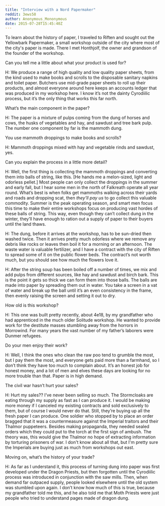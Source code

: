 ```yaml
---
title: "Interview with a Nord Papermaker"
reddit: 3ews58
author: Anonymous_Mononymous
date: 2015-07-28T15:45:40Z
---
```


To learn about the history of paper, I traveled to Riften and sought out the Yellowbark Papermaker, a small workshop outside of the city where most of the city's paper is made. There I met Honthjolf, the owner and grandson of the founder of the workshop.

Can you tell me a little about what your product is used for?

H: We produce a range of high quality and low quality paper sheets, from the kind used to make books and scrolls to the disposable sanitary napkins and toilet paper. Butchers use mid-grade paper sheets to roll up their products, and almost everyone around here keeps an accounts ledger that was produced in my workshop here. I know it’s not the dainty Cyrodiilic process, but it’s the only thing that works this far north.

What’s the main component in the paper?

H: The paper is a mixture of pulps coming from the dung of horses and cows, the husks of vegetables and hay, and sawdust and tree bark pulp. The number one component by far is the mammoth dung.

You use mammoth droppings to make books and scrolls?

H: Mammoth droppings mixed with hay and vegetable rinds and sawdust, yes.

Can you explain the process in a little more detail?

H: Well, the first thing is collecting the mammoth droppings and converting them into balls of string, like this. [He hands me a melon-sized, light and odorless pellet.] Most people can only collect the droppings in the summer and early fall, but I hear some men in the north of Falkreath operate all year round. What’s best is when folks get mammoths walking across their yards and roads and dropping scat, then *they’ll pay us* to go collect this valuable commodity. Summer is the peak operating season, and smart men focus this time to make their entire workshops focus on producing vast hordes of these balls of string. This way, even though they can’t collect dung in the winter, they’ll have enough to ration out a supply of paper to their buyers until the land thaws.

H: The dung, before it arrives at the workshop, has to be sun-dried then washed twice. Then it arrives pretty much odorless where we remove any debris like rocks or leaves then boil it for a morning or an afternoon. The waste water is valuable fertilizer, and I have a contract with the city of Riften to spread some of it on the public flower beds. The contract’s not worth much, but you should see how much the flowers love it.

H: After the string soup has been boiled off a number of times, we mix and add pulps from different sources, like hay and sawdust and birch bark. This is the point it gets so thick we can form them into those balls. The balls are made into paper by spreading them out in water. You take a screen in a vat of water and break up the ball until it’s an even consistency in the frame, then evenly raising the screen and setting it out to dry.

How old is this workshop?

H: This one was built pretty recently, about 4e18, by my grandfather who had apprenticed in the much older Solitude workshop. He wanted to provide work for the destitute masses stumbling away from the horrors in Morrowind. For many years the vast number of my father’s laborers were Dunmer refugees.

Do your men enjoy their work?

H: Well, I think the ones who clean the raw poo tend to grumble the most, but I pay them the most, and everyone gets paid more than a farmhand, so I don’t think they have too much to complain about. It’s an honest job for honest money, and a lot of men and elves these days are looking for no more trouble than that. Paper is in high demand.

The civil war hasn’t hurt your sales?

H: Hurt my sales?? I’ve never been selling so much. The Stormcloaks are eating through my supply as fast as I can produce it. I would be making more money if I canceled my existing contracts and sold exclusively to them, but of course I would never do that. Still, they’re buying up all the fresh paper I can produce. One soldier who stopped by to place an order bragged that it was a countermeasure against the Imperial traitors and their Thalmor puppeteers. Besides making propaganda, they needed sealed orders which they could put to the torch at the first sign of ambush. The theory was, this would give the Thalmor no hope of extracting information by torturing prisoners of war. I don't know about all that, but I'm pretty sure the Imperials are buying just as much from workshops out east.

Moving on, what’s the history of your trade?

H: As far as I understand it, this process of turning dung into paper was first developed under the Dragon Priests, but then forgotten until the Cyrodiilic process was introduced in conjunction with the saw mills. Then, when demand far outpaced supply, people looked elsewhere until the old system was stumbled upon again. I don’t know how much of this is true, because my grandfather told me this, and he also told me that Moth Priests were just people who tried to understand pages made of dragon dung.
